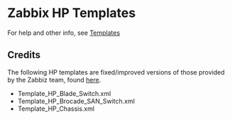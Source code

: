 # Zabbix HP Templates
For help and other info, see [Templates](https://github.com/dougti/Zabbix/Templates)

## Credits
The following HP templates are fixed/improved versions of those provided by the Zabbiz team, found [here](https://share.zabbix.com/network_devices/cat-hp/template-hp-chassis-brocade-blade).
* Template_HP_Blade_Switch.xml
* Template_HP_Brocade_SAN_Switch.xml
* Template_HP_Chassis.xml
